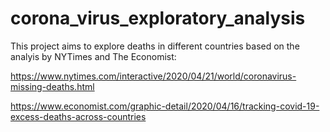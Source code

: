 # corona_virus_exploratory_analysis

This project aims to explore deaths in different countries based on the analyis by NYTimes and The Economist:

https://www.nytimes.com/interactive/2020/04/21/world/coronavirus-missing-deaths.html

https://www.economist.com/graphic-detail/2020/04/16/tracking-covid-19-excess-deaths-across-countries

